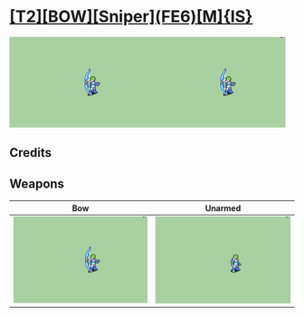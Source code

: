 # [\[T2\]\[BOW\]\[Sniper\]\(FE6\)\[M\]{IS}](./%5BT2%5D%5BBOW%5D%5BSniper%5D(FE6)%5BM%5D%7BIS%7D)

<img src="./5.%20Bow/Bow_000.png" alt="[T2][BOW][Sniper](FE6)[M]{IS} standing" />

## Credits



## Weapons


|Bow |Unarmed |
|  :---: | :---: |
| <img alt="Bow animation" src="./5.%20Bow/Bow.gif" /> | <img alt="Unarmed animation" src="./8.%20Unarmed/Unarmed.gif" /> |

